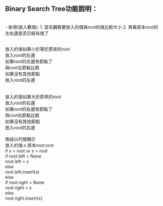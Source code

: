 Binary Search Tree功能說明：
------
<br>
- 新增(放入數值):
1. 首先觀察要放入的值與root的值比較大小
2. 再看原本root的左右邊是否已經有值了
     
<br>     放入的值如果小於等於原來的root
<br>     放入root的左邊
<br>     如果root的左邊有節點了
<br>     與root左節點比較
<br>     如果沒有其他節點
<br>     放入root的左邊
<br>     
<br>     放入的值如果大於原來的root
<br>     放入root的右邊
<br>     如果root的右邊有節點了
<br>     與root右節點比較
<br>     如果沒有其他節點
<br>     放入root的右邊
<br>
<br>     換成以代號顯示
<br>     放入的值:x 原本root:root
<br>     if x < root or x = root
<br>         if root.left = None
<br>             root.left = x
<br>         else
<br>             root.left.insert(x)
<br>     else
<br>         if root.right = None
<br>             root.right = x
<br>         else
<br>             root.right.insert(x)
    
